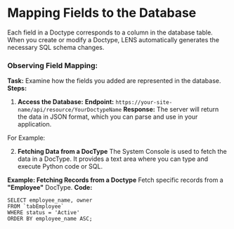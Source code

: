 #  Mapping Fields to the Database 
  
Each field in a Doctype corresponds to a column in the database table. When you create or modify a Doctype, LENS automatically generates the necessary SQL schema changes.  

### Observing Field Mapping:  

**Task:** Examine how the fields you added are represented in the database.
**Steps:**
1.  **Access the Database:**
**Endpoint:** `https://your-site-name/api/resource/YourDoctypeName`
**Response:** The server will return the data in JSON format, which you can parse and use in your application.

For Example:


2. **Fetching Data from a DocType**
The System Console is used to fetch the data in a DocType. It provides a text area where you can type and execute Python code or SQL.

**Example: Fetching Records from a Doctype**
Fetch specific records from a **"Employee"** DocType.
**Code:**
```
SELECT employee_name, owner
FROM `tabEmployee`
WHERE status = 'Active'
ORDER BY employee_name ASC;
```

<!--stackedit_data:
eyJoaXN0b3J5IjpbNjgxMDQ5MTUxLC0yMDc2NzQ5NDgzLDEyMT
gxNDUwNDQsLTY5MjEwNTc0NiwtMTcwNTYyNzcxMiwxODIxNTcw
MTgxLC0xODY0NDE1ODY1LC0xODk0NjQ0ODQyLC0xODE4Njk1ND
QsLTUxMjkzMzQ2Ml19
-->